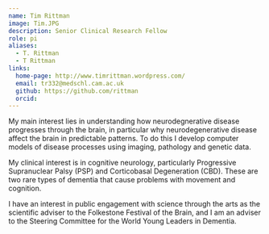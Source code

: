 ```yaml
---
name: Tim Rittman
image: Tim.JPG
description: Senior Clinical Research Fellow
role: pi
aliases:
  - T. Rittman
  - T Rittman
links:
  home-page: http://www.timrittman.wordpress.com/
  email: tr332@medschl.cam.ac.uk
  github: https://github.com/rittman
  orcid: 
---
```



My main interest lies in understanding how neurodegnerative disease progresses through the brain, in particular why neurodegenerative disease affect the brain in predictable patterns. To do this I develop computer models of disease processes using imaging, pathology and genetic data.

My clinical interest is in cognitive neurology, particularly Progressive Supranuclear Palsy (PSP) and Corticobasal Degeneration (CBD). These are two rare types of dementia that cause problems with movement and cognition.

I have an interest in public engagement with science through the arts as the scientific adviser to the Folkestone Festival of the Brain, and I am an adviser to the Steering Committee for the World Young Leaders in Dementia. 
